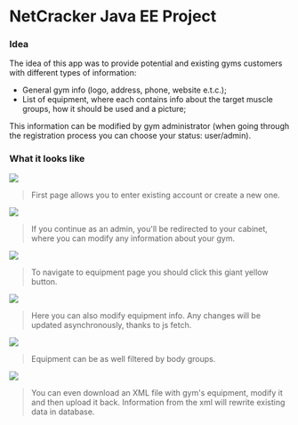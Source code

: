 # NetCracker Java EE Project
### Idea
The idea of this app was to provide potential and existing gyms customers with different types of information:

- General gym info (logo, address, phone, website e.t.c.);
- List of equipment, where each contains info about the target muscle groups, how it should be used and a picture;

This information can be modified by gym administrator (when going through the registration process you can choose your status: user/admin).

### What it looks like

![](https://i.ibb.co/LJ4jzfJ/reg-log.jpg)
> First page allows you to enter existing account or create a new one.

![](https://i.ibb.co/Ybt6Hv2/admin-1.jpg)
> If you continue as an admin, you'll be redirected to your cabinet, where you can modify any information about your gym.

![](https://i.ibb.co/v45Pz0d/admin-2.jpg)
> To navigate to equipment page you should click this giant yellow button.

![](https://i.ibb.co/QD5QvmF/eq-1.jpg)
> Here you can also modify equipment info. Any changes will be updated asynchronously, thanks to js fetch.

![](https://i.ibb.co/jRKDhk6/eq-2.jpg)
> Equipment can be as well filtered by body groups.

![](https://i.ibb.co/FwZJdtn/eq-xml.jpg)
> You can even download an XML file with gym's equipment, modify it and then upload it back. Information from the xml will rewrite existing data in database.